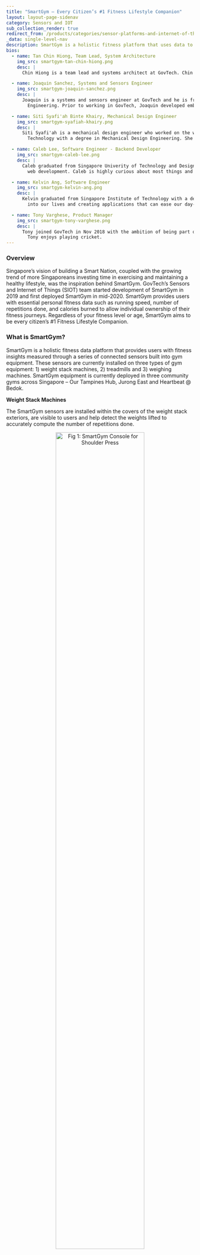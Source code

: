 ```yaml
---
title: "SmartGym – Every Citizen’s #1 Fitness Lifestyle Companion"
layout: layout-page-sidenav
category: Sensors and IOT
sub_collection_render: true
redirect_from: /products/categories/sensor-platforms-and-internet-of-things/smartgym/
_data: single-level-nav
description: SmartGym is a holistic fitness platform that uses data to provide users with fitness insights to improve their health journey.
bios:
  - name: Tan Chin Hiong, Team Lead, System Architecture
    img_src: smartgym-tan-chin-hiong.png
    desc: |
      Chin Hiong is a team lead and systems architect at GovTech. Chin Hiong graduated from the National University of Singapore with a PhD in Electrical and Computer Engineering. He has over 15 years of experience in systems engineering and Research and Development (R&D), including the fields of neural networks, computer vision and evolutionary algorithms. Chin Hiong is passionate about harnessing technology to improve people's lives and inspiring the next generation of engineers.

  - name: Joaquin Sanchez, Systems and Sensors Engineer
    img_src: smartgym-joaquin-sanchez.png
    desc: |
      Joaquin is a systems and sensors engineer at GovTech and he is from Colombia and the UK. He is an electronics engineer with a specialisation in Biomedical
        Engineering. Prior to working in GovTech, Joaquin developed embedded systems specifically for physiological signal sensing application in wearables for Samsung Electronics in South Korea.

  - name: Siti Syafi'ah Binte Khairy, Mechanical Design Engineer
    img_src: smartgym-syafiah-khairy.png
    desc: |
      Siti Syafi'ah is a mechanical design engineer who worked on the web dashboard development for SmartGym. Syafi'ah graduated from Singapore Institute of
        Technology with a degree in Mechanical Design Engineering. She previously worked as a Process Engineer, before making the switch to the technology sector in hopes of contributing towards Smart Nation Building.

  - name: Caleb Lee, Software Engineer - Backend Developer
    img_src: smartgym-caleb-lee.png
    desc: |
      Caleb graduated from Singapore Univerity of Technology and Design with a degree in Computer Science. He specialises in Artificial Intelligence and
        web development. Caleb is highly curious about most things and is passionate about connecting the dots across different disciplines.

  - name: Kelvin Ang, Software Engineer
    img_src: smartgym-kelvin-ang.png
    desc: |
      Kelvin graduated from Singapore Institute of Technology with a degree in Software Engineering. Kelvin has an interest in the impact technology brings
        into our lives and creating applications that can ease our day-to-day tasks.

  - name: Tony Varghese, Product Manager
    img_src: smartgym-tony-varghese.png
    desc: |
      Tony joined GovTech in Nov 2018 with the ambition of being part of the team that builds Singapore's Smart Nation efforts. Aside from his work commitments,
        Tony enjoys playing cricket.
---
```


### Overview

Singapore’s vision of building a Smart Nation, coupled with the growing trend of more Singaporeans investing time in exercising and maintaining a healthy
lifestyle, was the inspiration behind SmartGym. GovTech’s Sensors and Internet of Things (SIOT) team started development of SmartGym in 2019 and first deployed
SmartGym in mid-2020. SmartGym provides users with essential personal fitness data such as running speed, number of repetitions done, and calories burned to
allow individual ownership of their fitness journeys. Regardless of your fitness level or age, SmartGym aims to be every citizen’s #1 Fitness Lifestyle Companion.

### What is SmartGym?

SmartGym is a holistic fitness data platform that provides users with fitness insights measured through a series of connected sensors built into gym equipment.
These sensors are currently installed on three types of gym equipment: 1) weight stack machines, 2) treadmills and 3) weighing machines. SmartGym equipment is
currently deployed in three community gyms across Singapore – Our Tampines Hub, Jurong East and Heartbeat @ Bedok.

**Weight Stack Machines**

The SmartGym sensors are installed within the covers of the weight stack exteriors, are visible to users and help detect the weights lifted to accurately compute
the number of repetitions done.

<figure style="text-align: center">
  <img
    src="/assets/img/smartgym-shoulder-press.png" width="75%" height="75%" 
    alt="Fig 1: SmartGym Console for Shoulder Press"
  />
  <figcaption>Fig 1: SmartGym Console for Shoulder Press</figcaption>
</figure>

**Treadmill**

Treadmill sensors are located on the exterior of the machine and help to measure running speeds through markers present on the user’s belt.
SmartGym also utilises a motion sensor to detect inclination. The sensors are placed in a non-intrusive manner with small modifications to ensure that
they can be fitted onto different types of treadmills from different manufacturers. The sensors are also able to track the distance covered by the user,
as well as the total altitude gained throughout the run. The exercise data from the weight stack machine and treadmill sensors can also be combined to
calculate the number of calories burned.

<figure style="text-align: center">
  <img
    src="/assets/img/smartgym-threadmill.png" width="75%" height="75%" 
    alt="Fig 2: SmartGym Console for Treadmill"
  />
  <figcaption>Fig 2: SmartGym Console for Treadmill</figcaption>
</figure>

**SmartGym weighing scale**

The SmartGym team has also made enhancements to weighing scales. First-time users will be asked to input their date of birth and height into our system,
while repeat users simply have to log in. The weighing scale will measure the user’s weight and collect other body metrics such as body fat percentage and
muscle mass. This data can be accessed via the Kiosk Console at ActiveSG gyms for now, but will be made available through the ActiveSG app in future.

<figure style="text-align: center">
  <img
    src="/assets/img/smartgym-weighing-scale.png" width="75%" height="75%" 
    alt="Fig 3: Console for SmartGym Weighing Scale"
  />
  <figcaption>Fig 3: Console for SmartGym Weighing Scale</figcaption>
</figure>

### How Will SmartGym Benefit Users?

Where SmartGym separates itself from regular gym equipment is its ability to accurately monitor and store users’ data. In a typical gym, fitness equipment
can only display workout information while it is being used and the information does not get stored thereafter. In contrast, SmartGym stores workout
information that can be viewed at any time at any of the three SmartGym kiosks.

<figure style="text-align: center">
  <img
    src="/assets/img/smartgym-console.png" width="75%" height="75%" 
    alt="Fig 4: Workout Information Console for SmartGym"
  />
  <figcaption>Fig 4: Workout Information Console for SmartGym</figcaption>
</figure>

SmartGym equipment also help users track their progress. SmartGym provides extensive information on users’ workouts in a single page and allows information
to be sorted by date and exercise type for monitoring of fitness progress. Furthermore, gym equipment across ActiveSG gyms that utilise SmartGym are
interoperable. This means workouts are recorded even if a user visits different SmartGyms across Singapore. In order to access one’s workout history and
previous body-metric data, users can visit any of the SmartGym kiosks located at any one of the three ActiveSG gyms as mentioned above.

### How Do You Use SmartGym?

Each machine comes with a screen that displays workout information relevant to the equipment such as number of reps, calories burned, speed, and distance.
To start using the SmartGym equipment, scan the QR code on the ActiveSG app to link your account to the equipment and the SmartGym sensors will track your
exercise and store workout information. Thereafter, you can view all your workout information at the SmartGym kiosks.

### Success Stories

- There are currently 16 treadmills, six weight stack machines, and three weighing machines deployed across three community ActiveSG gyms in Singapore.
  As of May 2021, there have been more than 1,500 SmartGym users.
- To promote SmartGym, the team has also launched a campaign in the first quarter of 2021 at Heartbeat @ Bedok. This campaign was a collaboration with
  ActiveSG, where users could undertake a daily challenge by completing a set of exercises based on three difficulty levels. Users can start off with level 1
  and work their way to level 3 through this challenge. The difficulty of the exercises was proportional to the number of reps or duration. At the end of
  each level, users could claim rewards such as bandanas and ActiveSG towels for completing level 1, drawstring bags for completing level 2 and facemasks
  for completing level 3. The challenge and reward system contributed to over 80% of exercises during the campaign month as it strongly incentivized
  SmartGym usage.

### What’s Next?

The SmartGym team is continuously exploring ways to achieve higher-quality fitness services by incorporating new products and advancing the SmartGym systems
such as through the implementation of an upcoming app that allows users to access workout information.

<figure style="text-align: center">
  <img
    src="/assets/img/smartgym-roadmap.png" width="75%" height="75%" 
    alt="Fig 5: SmartGym Roadmap"
  />
  <figcaption>Fig 5: SmartGym Roadmap</figcaption>
</figure>

### Contact Information

To find out more about SmartGym, please email <SmartGym_Support@tech.gov.sg>.

### Meet the Team!

<div class="card-grid-container grid-25rem">
  {% for bios in page.bios %}
  {% assign img_url = "/assets/img/" | append: bios.img_src %}
  <div class="sgds-card">
    <div class="sgds-card-content">
      <img style="float: left; margin-right: 20px;" src="{{ img_url }}" alt="{{ bios.name}}">
      <p><strong>{{ bios.name}}</strong><br>
        {{ bios.desc }}
      </p>
    </div>
  </div>
  {% endfor %}  
</div>

Interns:

- Alphonsus Ho, National University of Singapore (NUS), Double Major in Mechanical Engineering and Innovation & Design
- Aveek Goswami, Imperial College London, Bachelor’s in Biomedical Engineering
- Aw Kang Jie, Singapore Institute of Technology (SIT) and DigiPen Institute of Technology, Bachelor’s in Systems Engineering in Electromechanical Systems
- Cheryl Ng, NUS, Bachelor’s in Computer Science (University Scholar’s Programme)
- Daniel Fung, Nanyang Technological University (NTU), Bachelor’s in Electrical and Electronic Engineering
- Dharmil Shah, Imperial College London, Master’s in Electrical and Electronics Engineering
- Keith Lim, NTU, Bachelor’s in Mechanical Engineering (BEng) and Master’s in Technology Management (MS)
- Kianne Lim, NUS, Bachelor’s in Industrial Design
- Lim Xuan Hao, NUS, Bachelor’s in Computer Engineering
- Rachel Ang, SIT and DigiPen Institute of Technology, Bachelor’s in Systems Engineering in Electromechanical Systems
- Tan Ding Hao, NTU, Bachelor’s in Electrical and Electronic Engineering
- Xu Ruochen, Imperial College London, Bachelor’s in Electronic and Information Engineering
- Zhang Hengkai, NTU, Bachelor’s in Computer Engineering
